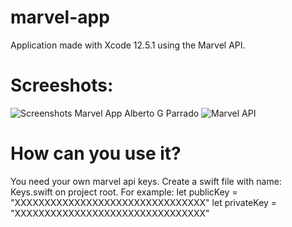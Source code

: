 # marvel-app
Application made with Xcode 12.5.1 using the Marvel API.

# Screeshots:
![Screenshots Marvel App Alberto G  Parrado](https://user-images.githubusercontent.com/65512317/124153159-68036500-da94-11eb-9788-8a259ef205f1.jpg)
![Marvel API ](https://user-images.githubusercontent.com/65512317/124153186-70f43680-da94-11eb-9476-a3db0f4cd15f.gif)


# How can you use it?
You need your own marvel api keys.
Create a swift file with name: Keys.swift on project root.
For example: 
 let publicKey = "XXXXXXXXXXXXXXXXXXXXXXXXXXXXXXXX"
 let privateKey = "XXXXXXXXXXXXXXXXXXXXXXXXXXXXXXXX"
